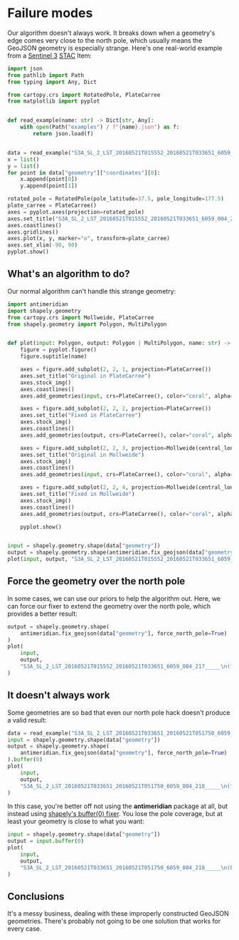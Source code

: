 # Failure modes

Our algorithm doesn't always work.
It breaks down when a geometry's edge comes very close to the north pole, which usually means the GeoJSON geometry is especially strange.
Here's one real-world example from a [Sentinel 3](https://sentinels.copernicus.eu/web/sentinel/missions/sentinel-3) [STAC](https://stacspec.org/) Item:

```python
import json
from pathlib import Path
from typing import Any, Dict

from cartopy.crs import RotatedPole, PlateCarree
from matplotlib import pyplot


def read_example(name: str) -> Dict[str, Any]:
    with open(Path("examples") / f"{name}.json") as f:
        return json.load(f)


data = read_example("S3A_SL_2_LST_20160521T015552_20160521T033651_6059_004_217_____")
x = list()
y = list()
for point in data["geometry"]["coordinates"][0]:
    x.append(point[0])
    y.append(point[1])

rotated_pole = RotatedPole(pole_latitude=37.5, pole_longitude=177.5)
plate_carree = PlateCarree()
axes = pyplot.axes(projection=rotated_pole)
axes.set_title("S3A_SL_2_LST_20160521T015552_20160521T033651_6059_004_217_____")
axes.coastlines()
axes.gridlines()
axes.plot(x, y, marker="o", transform=plate_carree)
axes.set_xlim(-90, 90)
pyplot.show()
```

## What's an algorithm to do?

Our normal algorithm can't handle this strange geometry:

```python
import antimeridian
import shapely.geometry
from cartopy.crs import Mollweide, PlateCarree
from shapely.geometry import Polygon, MultiPolygon


def plot(input: Polygon, output: Polygon | MultiPolygon, name: str) -> None:
    figure = pyplot.figure()
    figure.suptitle(name)

    axes = figure.add_subplot(2, 2, 1, projection=PlateCarree())
    axes.set_title("Original in PlateCarree")
    axes.stock_img()
    axes.coastlines()
    axes.add_geometries(input, crs=PlateCarree(), color="coral", alpha=0.7)

    axes = figure.add_subplot(2, 2, 2, projection=PlateCarree())
    axes.set_title("Fixed in PlateCarree")
    axes.stock_img()
    axes.coastlines()
    axes.add_geometries(output, crs=PlateCarree(), color="coral", alpha=0.7)

    axes = figure.add_subplot(2, 2, 3, projection=Mollweide(central_longitude=180))
    axes.set_title("Original in Mollweide")
    axes.stock_img()
    axes.coastlines()
    axes.add_geometries(input, crs=PlateCarree(), color="coral", alpha=0.7)

    axes = figure.add_subplot(2, 2, 4, projection=Mollweide(central_longitude=180))
    axes.set_title("Fixed in Mollweide")
    axes.stock_img()
    axes.coastlines()
    axes.add_geometries(output, crs=PlateCarree(), color="coral", alpha=0.7)

    pyplot.show()


input = shapely.geometry.shape(data["geometry"])
output = shapely.geometry.shape(antimeridian.fix_geojson(data["geometry"]))
plot(input, output, "S3A_SL_2_LST_20160521T015552_20160521T033651_6059_004_217_____")
```

## Force the geometry over the north pole

In some cases, we can use our priors to help the algorithm out.
Here, we can force our fixer to extend the geometry over the north pole, which provides a better result:

```python
output = shapely.geometry.shape(
    antimeridian.fix_geojson(data["geometry"], force_north_pole=True)
)
plot(
    input,
    output,
    "S3A_SL_2_LST_20160521T015552_20160521T033651_6059_004_217_____\n(forced north pole)",
)
```

## It doesn't always work

Some geometries are so bad that even our north pole hack doesn't produce a valid result:

```python
data = read_example("S3A_SL_2_LST_20160521T033651_20160521T051750_6059_004_218_____")
input = shapely.geometry.shape(data["geometry"])
output = shapely.geometry.shape(
    antimeridian.fix_geojson(data["geometry"], force_north_pole=True)
).buffer(0)
plot(
    input,
    output,
    "S3A_SL_2_LST_20160521T033651_20160521T051750_6059_004_218_____\n(forced north pole)",
)
```

In this case, you're better off not using the **antimeridian** package at all, but instead using [shapely's buffer(0) fixer](https://shapely.readthedocs.io/en/stable/manual.html#constructive-methods).
You lose the pole coverage, but at least your geometry is close to what you want:

```python
input = shapely.geometry.shape(data["geometry"])
output = input.buffer(0)
plot(
    input,
    output,
    "S3A_SL_2_LST_20160521T033651_20160521T051750_6059_004_218_____\n(buffer(0))",
)
```

## Conclusions

It's a messy business, dealing with these improperly constructed GeoJSON geometries.
There's probably not going to be one solution that works for every case.
